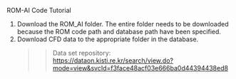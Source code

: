 ROM-AI Code Tutorial
1. Download the ROM_AI folder. The entire folder needs to be downloaded because the ROM code path and database path have been specified.
2. Download CFD data to the appropriate folder in the database.
   >> Data set repository: https://dataon.kisti.re.kr/search/view.do?mode=view&svcId=f3face48acf03e666ba0d44394438ed8
